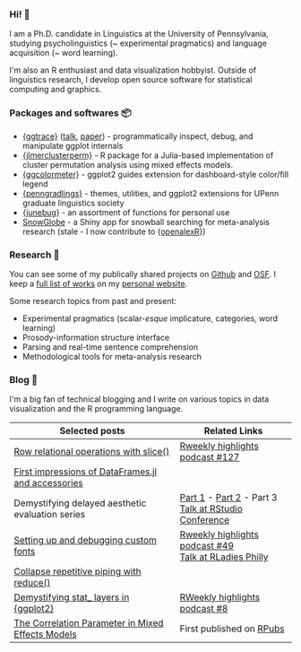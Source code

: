 ### Hi! 👋

I am a Ph.D. candidate in Linguistics at the University of Pennsylvania, studying psycholinguistics (~ experimental pragmatics) and language acquisition (~ word learning).

I'm also an R enthusiast and data visualization hobbyist. Outside of linguistics research, I develop open source software for statistical computing and graphics.

### Packages and softwares 📦

- [{ggtrace}](https://github.com/yjunechoe/ggtrace) ([talk](https://www.rstudio.com/conference/2022/talks/cracking-open-ggplot-internals-ggtrace/), [paper](https://yjunechoe.github.io/static/papers/Choe_2022_SublayerGG.pdf)) - programmatically inspect, debug, and manipulate ggplot internals
- [{jlmerclusterperm}](https://github.com/yjunechoe/jlmerclusterperm) - R package for a Julia-based implementation of cluster permutation analysis using mixed effects models.
- [{ggcolormeter}](https://github.com/yjunechoe/ggcolormeter) - ggplot2 guides extension for dashboard-style color/fill legend
- [{penngradlings}](https://github.com/yjunechoe/penngradlings) - themes, utilities, and ggplot2 extensions for UPenn graduate linguistics society
- [{junebug}](https://github.com/yjunechoe/junebug) - an assortment of functions for personal use
- [SnowGlobe](https://github.com/yjunechoe/Snowglobe) - a Shiny app for snowball searching for meta-analysis research (stale - I now contribute to [{openalexR}](https://github.com/ropensci/openalexR))

### Research 🔬

You can see some of my publically shared projects on [Github](https://github.com/yjunechoe) and [OSF](https://osf.io/72vrb/). I keep a [full list of works](https://yjunechoe.github.io/research.html) on my [personal website](https://yjunechoe.github.io).

Some research topics from past and present:

- Experimental pragmatics (scalar-_esque_ implicature, categories, word learning)
- Prosody-information structure interface
- Parsing and real-time sentence comprehension
- Methodological tools for meta-analysis research

### Blog 📝

I'm a big fan of technical blogging and I write on various topics in data visualization and the R programming language.

| Selected posts                                                                                                                             | Related Links                                                                                                                                                                                     |
|----------------------------------------------------------------------------------------------------------------------------------|---------------------------------------------------------------------------------------------------------------------------------------------------------------------------------------------------|
| [Row relational operations with slice()](https://yjunechoe.github.io/posts/2023-06-11-row-relational-operations/) |                                                                                                            [Rweekly highlights podcast #127](https://rweekly.fireside.fm/127) |
| [First impressions of DataFrames.jl and accessories](https://yjunechoe.github.io/posts/2022-11-13-dataframes-jl-and-accessories/) |                                                                                                                                                                                                   |
| Demystifying delayed aesthetic evaluation series        |        [Part 1](https://yjunechoe.github.io/posts/2022-03-10-ggplot2-delayed-aes-1/) -   [Part 2](https://yjunechoe.github.io/posts/2022-07-06-ggplot2-delayed-aes-2/)  - Part 3  <br> [Talk at RStudio Conference](https://www.youtube.com/watch?v=dUBnitXf5mk)             |
| [Setting up and debugging custom fonts](https://yjunechoe.github.io/posts/2021-06-24-setting-up-and-debugging-custom-fonts/)     | [Rweekly highlights podcast #49](https://share.fireside.fm/episode/87RSVeFz+alD0Og1X?t=247) <br> [Talk at RLadies Philly](https://youtu.be/guzjt7xh2Cw?t=3787)  |
| [Collapse repetitive piping with reduce()](https://yjunechoe.github.io/posts/2020-12-13-collapse-repetitive-piping-with-reduce/) |                                                                                                                                                                                                   |
| [Demystifying stat_ layers in {ggplot2}](https://yjunechoe.github.io/posts/2020-09-26-demystifying-stat-layers-ggplot2/)         | [RWeekly highlights podcast #8](https://rweekly.fireside.fm/8?t=251)                                                                                                                              |
| [The Correlation Parameter in Mixed Effects Models](https://yjunechoe.github.io/posts/2020-06-07-correlation-parameter-mem/)     | First published on [RPubs](https://rpubs.com/yjunechoe/correlationsLMEM)                                                                                                                          |


<a rel="me" href="https://fosstodon.org/@yjunechoe"></a>
